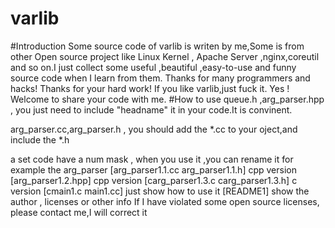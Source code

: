 varlib
======
#Introduction
Some source code of varlib is writen by me,Some is from other Open source project like Linux Kernel , Apache Server
,nginx,coreutil and so on.I just collect some useful ,beautiful ,easy-to-use and funny source code when I learn from them. Thanks for many programmers and hacks! Thanks for your hard work!
If you like varlib,just fuck it. Yes ! Welcome to share your code with me.
#How to use
queue.h ,arg_parser.hpp  , you just need to include "headname" it in your code.It is convinent.

arg_parser.cc,arg_parser.h , you should add the *.cc to your oject,and include the *.h

a set code have a num mask , when you use it ,you can rename it
for example the arg_parser
    [arg_parser1.1.cc arg_parser1.1.h] cpp version
    [arg_parser1.2.hpp] cpp version
    [carg_parser1.3.c carg_parser1.3.h] c version
    [cmain1.c main1.cc] just show how to use it
    [README1] show the author , licenses or other info
If I have violated some open source licenses, please contact me,I will correct it



